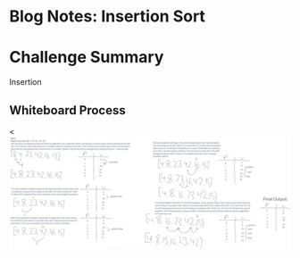 # Blog Notes: Insertion Sort
# Challenge Summary
Insertion

## Whiteboard Process
<![insertion](insertion_sort.png)

